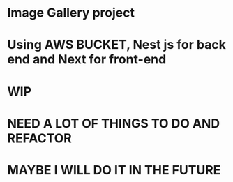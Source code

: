 # Image Gallery project

# Using AWS BUCKET, Nest js for back end and Next for front-end

# WIP

# NEED A LOT OF THINGS TO DO AND REFACTOR

# MAYBE I WILL DO IT IN THE FUTURE
